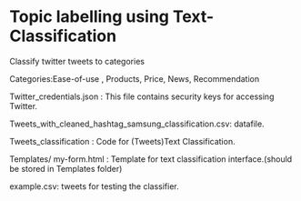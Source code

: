 # Topic labelling using Text-Classification
Classify twitter tweets to categories

Categories:Ease-of-use , Products, Price, News, Recommendation

Twitter_credentials.json : This file contains security keys for accessing Twitter.

Tweets_with_cleaned_hashtag_samsung_classification.csv: datafile.

Tweets_classification : Code for (Tweets)Text Classification.

Templates/ my-form.html : Template for text classification interface.(should be stored in Templates folder)

example.csv: tweets for testing the classifier.
